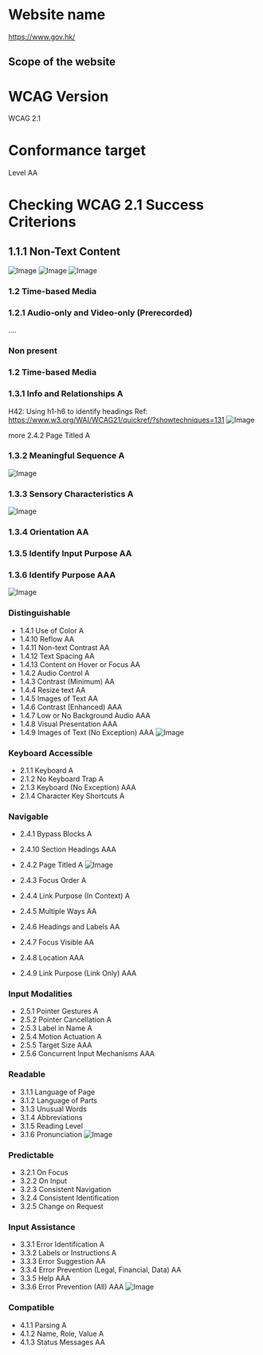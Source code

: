 # Website name
https://www.gov.hk/
## Scope of the website


# WCAG Version
WCAG 2.1

# Conformance target
Level AA 

# Checking WCAG 2.1 Success Criterions
## 1.1.1	Non-Text Content


![Image](/img/1_1_1_01.png "example 1.1.1 01")
![Image](/img/1_1_1_02.png "example 1.1.1 02")
![Image](/img/1_1_1_03.png "example 1.1.1 03")

### 1.2 Time-based Media
### 1.2.1	Audio-only and Video-only (Prerecorded)
....  
### Non present

### 1.2 Time-based Media

### 1.3.1	Info and Relationships	A
H42: Using h1-h6 to identify headings
Ref: https://www.w3.org/WAI/WCAG21/quickref/?showtechniques=131
![Image](/img/1_3_1_01.png "example 1.3.1 01")

more
2.4.2	Page Titled	A

### 1.3.2	Meaningful Sequence	A
![Image](/img/1_3_2_01.png "example 1.3.2 01")

### 1.3.3	Sensory Characteristics	A
![Image](/img/1_3_3_01.png "example 1.3.3 01")

### 1.3.4	Orientation	AA

### 1.3.5	Identify Input Purpose	AA
### 1.3.6	Identify Purpose	AAA
![Image](/img/1_3_5_01.png "example 1.3.5 01")

### Distinguishable
* 1.4.1	Use of Color	A
* 1.4.10	Reflow	AA
* 1.4.11	Non-text Contrast	AA
* 1.4.12	Text Spacing	AA
* 1.4.13	Content on Hover or Focus	AA
* 1.4.2	Audio Control	A
* 1.4.3	Contrast (Minimum)	AA
* 1.4.4	Resize text	AA
* 1.4.5	Images of Text	AA
* 1.4.6	Contrast (Enhanced)	AAA
* 1.4.7	Low or No Background Audio	AAA
* 1.4.8	Visual Presentation	AAA
* 1.4.9	Images of Text (No Exception)	AAA
![Image](/img/1_4_1_01.png "example 1.4.1 01")

###  Keyboard Accessible
* 2.1.1	Keyboard	A
* 2.1.2	No Keyboard Trap	A
* 2.1.3	Keyboard (No Exception)	AAA
* 2.1.4	Character Key Shortcuts	A


### Navigable
* 2.4.1	Bypass Blocks	A
* 2.4.10	Section Headings	AAA
* 2.4.2	Page Titled	A
![Image](/img/2_4_2_01.png "example 2.4.2 01")

* 2.4.3	Focus Order	A
* 2.4.4	Link Purpose (In Context)	A
* 2.4.5	Multiple Ways	AA
* 2.4.6	Headings and Labels	AA
* 2.4.7	Focus Visible	AA
* 2.4.8	Location	AAA
* 2.4.9	Link Purpose (Link Only)	AAA

### Input Modalities
* 2.5.1	Pointer Gestures	A
* 2.5.2	Pointer Cancellation	A
* 2.5.3	Label in Name	A
* 2.5.4	Motion Actuation	A
* 2.5.5	Target Size	AAA
* 2.5.6	Concurrent Input Mechanisms	AAA

### Readable
* 3.1.1	Language of Page
* 3.1.2	Language of Parts
* 3.1.3	Unusual Words
* 3.1.4	Abbreviations
* 3.1.5	Reading Level
* 3.1.6	Pronunciation
![Image](/img/3_1_1_01.png "example 3.1.1 01")

### Predictable
* 3.2.1	On Focus
* 3.2.2	On Input
* 3.2.3	Consistent Navigation
* 3.2.4	Consistent Identification
* 3.2.5	Change on Request

### Input Assistance
* 3.3.1	Error Identification	A
* 3.3.2	Labels or Instructions	A
* 3.3.3	Error Suggestion	AA
* 3.3.4	Error Prevention (Legal, Financial, Data)	AA
* 3.3.5	Help	AAA
* 3.3.6	Error Prevention (All)	AAA
![Image](/img/3_3_1_01.png "example 3.3.1 01")


### Compatible
* 4.1.1	Parsing	A
* 4.1.2	Name, Role, Value	A
* 4.1.3	Status Messages	AA
